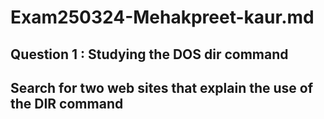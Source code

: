 # Exam250324-Mehakpreet-kaur.md
## Question 1 :     Studying the DOS   dir command
## Search for two web sites that explain the use of the DIR command





